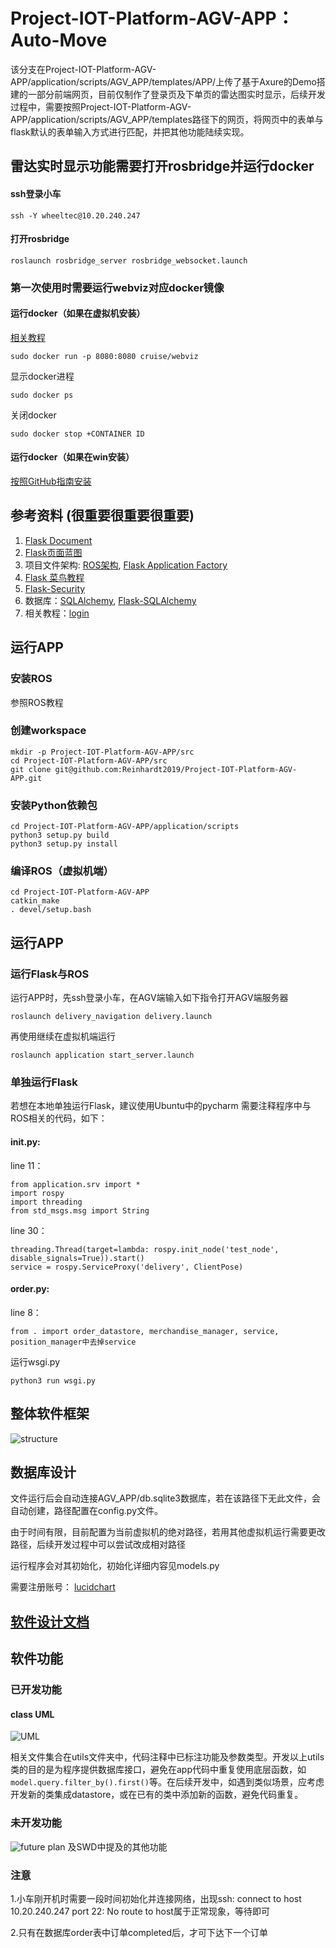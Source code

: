# Project-IOT-Platform-AGV-APP： Auto-Move 

该分支在Project-IOT-Platform-AGV-APP/application/scripts/AGV_APP/templates/APP/上传了基于Axure的Demo搭建的一部分前端网页，目前仅制作了登录页及下单页的雷达图实时显示，后续开发过程中，需要按照Project-IOT-Platform-AGV-APP/application/scripts/AGV_APP/templates路径下的网页，将网页中的表单与flask默认的表单输入方式进行匹配，并把其他功能陆续实现。

## 雷达实时显示功能需要打开rosbridge并运行docker

#### ssh登录小车
```
ssh -Y wheeltec@10.20.240.247
```
#### 打开rosbridge
```
roslaunch rosbridge_server rosbridge_websocket.launch
```
### 第一次使用时需要运行webviz对应docker镜像

#### 运行docker（如果在虚拟机安装）
[相关教程](https://blog.csdn.net/weixin_43134049/article/details/124476759)

```
sudo docker run -p 8080:8080 cruise/webviz
```

显示docker进程

```
sudo docker ps
```

关闭docker
```
sudo docker stop +CONTAINER ID
```
#### 运行docker（如果在win安装）
[按照GitHub指南安装](https://github.com/cruise-automation/webviz)



## 参考资料 (很重要很重要很重要)

1.  [Flask Document](https://flask.palletsprojects.com/en/2.1.x/)
2.  [Flask页面蓝图](https://flask.palletsprojects.com/en/2.1.x/tutorial/views/)
3. 项目文件架构: [ROS架构](http://wiki.ros.org/ROS/Tutorials/NavigatingTheFilesystem), [Flask Application Factory](https://flask.palletsprojects.com/en/2.1.x/patterns/appfactories/)
4. [Flask 菜鸟教程](https://www.cainiaojc.com/flask/flask-tutorial.html)
5. [Flask-Security](https://pythonhosted.org/Flask-Security/index.html)
6. 数据库：[SQLAlchemy](https://docs.sqlalchemy.org/en/20/index.html), [Flask-SQLAlchemy](https://flask-sqlalchemy.palletsprojects.com/en/2.x/)
7. 相关教程：[login](https://hackersandslackers.com/flask-login-user-authentication/)

## 运行APP
### 安装ROS 
参照ROS教程
### 创建workspace

```
mkdir -p Project-IOT-Platform-AGV-APP/src
cd Project-IOT-Platform-AGV-APP/src
git clone git@github.com:Reinhardt2019/Project-IOT-Platform-AGV-APP.git
```
### 安装Python依赖包
```
cd Project-IOT-Platform-AGV-APP/application/scripts
python3 setup.py build
python3 setup.py install
```
### 编译ROS（虚拟机端）
```
cd Project-IOT-Platform-AGV-APP
catkin_make
. devel/setup.bash
```
## 运行APP
### 运行Flask与ROS
运行APP时，先ssh登录小车，在AGV端输入如下指令打开AGV端服务器
```
roslaunch delivery_navigation delivery.launch 
```
再使用继续在虚拟机端运行
```
roslaunch application start_server.launch
```
### 单独运行Flask
若想在本地单独运行Flask，建议使用Ubuntu中的pycharm
需要注释程序中与ROS相关的代码，如下：

#### __init__.py:

line 11：
```
from application.srv import *
import rospy
import threading
from std_msgs.msg import String
```
line 30：
```
threading.Thread(target=lambda: rospy.init_node('test_node', disable_signals=True)).start()
service = rospy.ServiceProxy('delivery', ClientPose)
```
#### order.py:

line 8：
```
from . import order_datastore, merchandise_manager, service, position_manager中去掉service
```
运行wsgi.py
```
python3 run wsgi.py
```

 
## 整体软件框架
![structure](https://user-images.githubusercontent.com/49314691/161005721-c77ac9d7-cbef-4246-b065-da58469952b2.PNG)

## 数据库设计
文件运行后会自动连接AGV_APP/db.sqlite3数据库，若在该路径下无此文件，会自动创建，路径配置在config.py文件。

由于时间有限，目前配置为当前虚拟机的绝对路径，若用其他虚拟机运行需要更改路径，后续开发过程中可以尝试改成相对路径

运行程序会对其初始化，初始化详细内容见models.py

需要注册账号：
[lucidchart](https://lucid.app/lucidchart/d2323f50-abc5-4ffb-a262-2baed325204b/edit?invitationId=inv_c0acda29-5079-4a02-9d8d-55d0ff28b3d4)

## [软件设计文档](https://siemens.sharepoint.com/:w:/r/teams/IOTPlatformAGVRobot/Shared%20Documents/01%20Docs%EF%BC%88All%EF%BC%89/Phase%2002-Output%2001-AGV%20APP%20(All)/01%20Implement%20Docs%20(All)/03%20Design/02%20SWD/20220208%20QiaoGuanlun%20SunQingyi%20SWD.docx?d=w196f71135a534d619e2721d5624b0532&csf=1&web=1&e=bGq8bd)

## 软件功能
### 已开发功能
#### class UML
![UML](https://user-images.githubusercontent.com/49314691/161005683-c9bf8b03-e9e2-42f0-af02-a79801b80e3c.PNG)

相关文件集合在utils文件夹中，代码注释中已标注功能及参数类型。开发以上utils类的目的是为程序提供数据库接口，避免在app代码中重复使用底层函数，如`model.query.filter_by().first()`等。在后续开发中，如遇到类似场景，应考虑开发新的类集成datastore，或在已有的类中添加新的函数，避免代码重复。
### 未开发功能

![future plan](https://user-images.githubusercontent.com/49314691/161005735-6fc1f120-2b35-4626-bf0e-faac8243a999.PNG)
及SWD中提及的其他功能

### 注意
1.小车刚开机时需要一段时间初始化并连接网络，出现ssh: connect to host 10.20.240.247 port 22: No route to host属于正常现象，等待即可

2.只有在数据库order表中订单completed后，才可下达下一个订单

